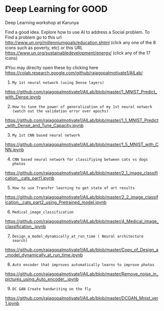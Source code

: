 # Deep Learning for GOOD
Deep Learning workshop at Karunya

Find a good idea.  Explore how to use AI to address a Social problem. To Find a problem go to this url http://www.un.org/millenniumgoals/education.shtml (click any one of the 8 icons such as poverty, etc)
or this URL https://www.un.org/sustainabledevelopment/energy/ (click any of the 17 icons)




#You may direclty open these by clicking here
https://colab.research.google.com/github/rajagopalmotivate1/AILab/


1.     My 1st neural network (using Dense layers)
https://github.com/rajagopalmotivate1/AILab/blob/master/1_MNIST_Predict_with_Dense.ipynb

2.     How to tune the power of generalization of my 1st neural network (watch out the validation error over epochs)
https://github.com/rajagopalmotivate1/AILab/blob/master/1_1_MNIST_Predict_with_Dense_and_Tune_Capacity.ipynb


3.     My 1st CNN based neural network
https://github.com/rajagopalmotivate1/AILab/blob/master/1_5_MNIST_with_CNN.ipynb


4.     CNN based neural network for classifiying between cats vs dogs photos
https://github.com/rajagopalmotivate1/AILab/blob/master/2_1_image_classification__cats_part1.ipynb


5.     How to use Transfer learning to get state of art results 
https://github.com/rajagopalmotivate1/AILab/blob/master/2_2_image_classification__cats_part2_using_Pretrained_model.ipynb



6.     Medical_image_classification
https://github.com/rajagopalmotivate1/AILab/blob/master/4_Medical_image_classification_.ipynb



7.     Design_a_model_dynamically_at_run_time ( Neural architecture search)
https://github.com/rajagopalmotivate1/AILab/blob/master/Copy_of_Design_a_model_dynamically_at_run_time.ipynb


8.     Auto encoder that improves automatically learns to improve photos
https://github.com/rajagopalmotivate1/AILab/blob/master/Remove_noise_in_pictures_using_Auto_encoder_.ipynb


9.     DC GAN Create handwriting on the fly
https://github.com/rajagopalmotivate1/AILab/blob/master/DCGAN_Mnist_ver1.ipynb
